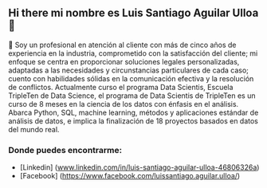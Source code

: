## Hi there  mi nombre es Luis Santiago Aguilar Ulloa👋

<!--
**Luis19870315/Luis19870315** is a ✨ _special_ ✨ repository because its `README.md` (this file) appears on your GitHub profile. -->

🔭 Soy un profesional en atención al cliente con más de cinco años de experiencia en la industria, comprometido con la satisfacción del cliente; mi enfoque se centra en proporcionar soluciones legales personalizadas, adaptadas a las necesidades y circunstancias particulares de cada caso; cuento con habilidades sólidas en la comunicación efectiva y la resolución de conflictos.
Actualmente curso el programa Data Scientis, Escuela TripleTen de Data Science, el programa de Data Scientis de TripleTen es un curso de 8 meses en la ciencia de los datos con énfasis en el análisis. Abarca Python, SQL, machine learning, métodos y aplicaciones estándar de análisis de datos, e implica la finalización de 18 proyectos basados en datos del mundo real.

### Donde puedes encontrarme:
- [Linkedin] (www.linkedin.com/in/luis-santiago-aguilar-ulloa-46806326a)
- [Facebook] (https://www.facebook.com/luissantiago.aguilar.ulloa/)

